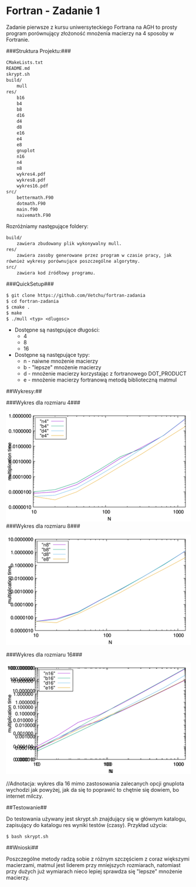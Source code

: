 # Fortran - Zadanie 1

Zadanie pierwsze z kursu uniwersyteckiego Fortrana na  AGH to prosty program porównujący złożoność mnożenia macierzy na 4 sposoby w Fortranie.

###Struktura Projektu:###

	CMakeLists.txt
	README.md
	skrypt.sh
	build/
		mull
	res/
		b16
		b4
		b8
		d16
		d4
		d8
		e16
		e4
		e8
		gnuplot
		n16
		n4
		n8
		wykres4.pdf
		wykres8.pdf
		wykres16.pdf
	src/
		bettermath.F90
	    dotmath.F90
	    main.f90
	    naivemath.F90

Rozróżniamy następujące foldery:

	build/
		zawiera zbudowany plik wykonywalny mull.
	res/
		zawiera zasoby generowane przez program w czasie pracy, jak również wykresy porównujące poszczególne algorytmy.
	src/
		zawiera kod źródłowy programu.
	
###QuickSetup###

	$ git clone https://github.com/Vetchu/fortran-zadania
	$ cd fortran-zadania
	$ cmake .
	$ make
	$ ./mull <typ> <dlugosc>

* Dostępne są następujące długości:
	* 4
	* 8
	* 16
* Dostępne są następujące typy:
	* n - naiwne mnożenie macierzy
	* b - "lepsze" mnożenie macierzy
	* d - mnożenie macierzy korzystając z fortranowego DOT_PRODUCT 
	* e - mnożenie macierzy fortranową metodą biblioteczną matmul
	
##Wykresy:##

###Wykres dla rozmiaru 4###

![](res/wykres4.png)
###Wykres dla rozmiaru 8###

![](res/wykres8.png)

###Wykres dla rozmiaru 16###

![](res/wykres16.png)

//Adnotacja: wykres dla 16 mimo zastosowania zalecanych opcji gnuplota wychodzi jak powyżej, jak da się to poprawić to chętnie się dowiem, bo internet milczy.

##Testowanie##

Do testowania używany jest skrypt.sh znajdujący się w głównym katalogu, zapisujący do katalogu res wyniki testów (czasy).
Przykład użycia:

	$ bash skrypt.sh
	
##Wnioski##

Poszczególne metody radzą sobie z różnym szczęściem z coraz większymi macierzami, matmul jest liderem przy mniejszych rozmiarach, natomiast przy dużych już wymiarach nieco lepiej sprawdza się "lepsze" mnożenie macierzy.